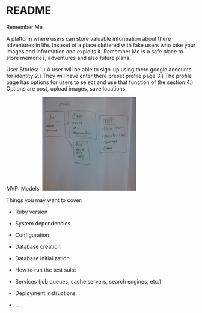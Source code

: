 # README

Remember Me

A platform where users can store valuable information about there adventures in life.
Instead of a place cluttered with fake users who take your images and information and exploits it. Remember Me is a safe place to store memories, adventures and also future plans.

User Stories:
1.) A user will be able to sign-up using there google accounts for identity
2.) They will have enter there preset profile page
3.) The profile page has options for users to select and use that function of the section
4.) Options are post, upload images, save locations

MVP:
Models:
<img src="screenshots/IMG_20180409_092640_107.jpg" height="250px" width="250px"/> 

Things you may want to cover:

* Ruby version

* System dependencies

* Configuration

* Database creation

* Database initialization

* How to run the test suite

* Services (job queues, cache servers, search engines, etc.)

* Deployment instructions

* ...
